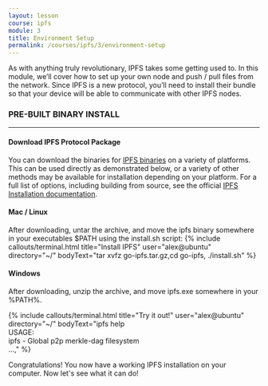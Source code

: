 ```yaml
---
layout: lesson
course: ipfs
module: 3
title: Environment Setup
permalink: /courses/ipfs/3/environment-setup
---
```

<span class="openingParagraph">
As with anything truly revolutionary, IPFS takes some getting used to. In this module, we’ll cover how to set up your own node and push / pull files from the network. Since IPFS is a new protocol, you’ll need to install their bundle so that your device will be able to communicate with other IPFS nodes.</span>

<h3>PRE-BUILT BINARY INSTALL</h3>
<hr />

<h4>Download IPFS Protocol Package</h4>
You can download the binaries for <a href="https://dist.ipfs.io/#go-ipfs">IPFS binaries</a> on a variety of platforms. This can be used directly as demonstrated below, or a variety of other methods may be available for installation depending on your platform. For a full list of options, including building from source, see the official <a href="https://docs.ipfs.io/introduction/install/">IPFS Installation documentation</a>.

<h4>Mac / Linux</h4>
After downloading, untar the archive, and move the ipfs binary somewhere in your executables $PATH using the install.sh script:
{% include callouts/terminal.html
    title="Install IPFS"
    user="alex@ubuntu"
    directory="~/"
    bodyText="tar xvfz go-ipfs.tar.gz,cd go-ipfs, ./install.sh"
%}      

<h4>Windows</h4>
After downloading, unzip the archive, and move ipfs.exe somewhere in your %PATH%.

{% include callouts/terminal.html
    title="Try it out!"
    user="alex@ubuntu"
    directory="~/"
    bodyText="ipfs help<br>USAGE:<br>ipfs - Global p2p merkle-dag filesystem<br>...,"
%}   

Congratulations! You now have a working IPFS installation on your computer. Now let's see what it can do!
